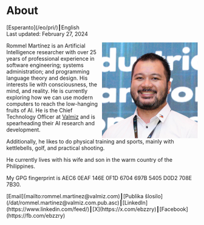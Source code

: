 About
=====

<div class="center">[Esperanto](/eo/pri/)┃English</div>
<div class="center">Last updated: February 27, 2024</div>

<div>
<img src="/images/site/ebzzry.webp" style="float: right; width: 50%; margin: 0px 0px 0px 10px">

Rommel Martínez is an Artificial Intelligence researcher with over 25 years of
professional experience in software engineering; systems administration; and
programming language theory and design. His interests lie with consciousness,
the mind, and reality. He is currently exploring how we can use modern computers
to reach the low-hanging fruits of AI. He is the Chief Technology Officer at
[Valmiz](https://valmiz.com) and is spearheading their AI research and development.


Additionally, he likes to do physical training and sports, mainly with
kettlebells, golf, and practical shooting.

He currently lives with his wife and son in the warm country of the Philippines.

My GPG fingerprint is AEC6 0EAF 146E 0F1D 6704 697B 5405 D0D2 708E 7B30.
</div>
<div class="center">
[Email](mailto:rommel.martinez@valmiz.com)┃[Publika ŝlosilo](/dat/rommel.martinez@valmiz.com.pub.asc)┃[LinkedIn](https://www.linkedin.com/feed/)┃[X](https://x.com/ebzzry)┃[Facebook](https://fb.com/ebzzry)<br>
</div>
